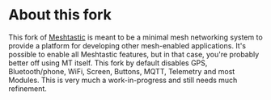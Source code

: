 # About this fork

This fork of [Meshtastic](https://github.com/meshtastic/firmware) is meant to be a minimal mesh networking system to provide a platform for developing other mesh-enabled applications. It's possible to enable all Meshtastic features, but in that case, you're probably better off using MT itself. This fork by default disables GPS, Bluetooth/phone, WiFi, Screen, Buttons, MQTT, Telemetry and most Modules. This is very much a work-in-progress and still needs much refinement.
